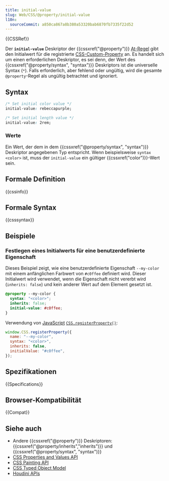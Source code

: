 ```yaml
---
title: initial-value
slug: Web/CSS/@property/initial-value
l10n:
  sourceCommit: a850ca867a8b380a53320bab6870fb7335f22d52
---
```


{{CSSRef}}

Der **`initial-value`** Deskriptor der {{cssxref("@property")}} [At-Regel](/de/docs/Web/CSS/CSS_syntax/At-rule) gibt den Initialwert für die registrierte [CSS-Custom-Property](/de/docs/Web/CSS/--*) an.
Es handelt sich um einen erforderlichen Deskriptor, es sei denn, der Wert des {{cssxref("@property/syntax", "syntax")}} Deskriptors ist die universelle Syntax (`*`).
Falls erforderlich, aber fehlend oder ungültig, wird die gesamte `@property`-Regel als ungültig betrachtet und ignoriert.

## Syntax

```css
/* Set initial color value */
initial-value: rebeccapurple;

/* Set initial length value */
initial-value: 2rem;
```

### Werte

Ein Wert, der dem in dem {{cssxref("@property/syntax", "syntax")}} Deskriptor angegebenen Typ entspricht.
Wenn beispielsweise `syntax` `<color>` ist, muss der `initial-value` ein gültiger {{cssxref("color")}}-Wert sein.

## Formale Definition

{{cssinfo}}

## Formale Syntax

{{csssyntax}}

## Beispiele

### Festlegen eines Initialwerts für eine benutzerdefinierte Eigenschaft

Dieses Beispiel zeigt, wie eine benutzerdefinierte Eigenschaft `--my-color` mit einem anfänglichen Farbwert von `#c0ffee` definiert wird. Dieser Initialwert wird verwendet, wenn die Eigenschaft nicht vererbt wird (`inherits: false`) und kein anderer Wert auf dem Element gesetzt ist.

```css
@property --my-color {
  syntax: "<color>";
  inherits: false;
  initial-value: #c0ffee;
}
```

Verwendung von [JavaScript](/de/docs/Web/JavaScript) [`CSS.registerProperty()`](/de/docs/Web/API/CSS/registerProperty_static):

```js
window.CSS.registerProperty({
  name: "--my-color",
  syntax: "<color>",
  inherits: false,
  initialValue: "#c0ffee",
});
```

## Spezifikationen

{{Specifications}}

## Browser-Kompatibilität

{{Compat}}

## Siehe auch

- Andere {{cssxref("@property")}} Deskriptoren: {{cssxref("@property/inherits","inherits")}} und {{cssxref("@property/syntax", "syntax")}}
- [CSS Properties and Values API](/de/docs/Web/API/CSS_Properties_and_Values_API)
- [CSS Painting API](/de/docs/Web/API/CSS_Painting_API)
- [CSS Typed Object Model](/de/docs/Web/API/CSS_Typed_OM_API)
- [Houdini APIs](/de/docs/Web/API/Houdini_APIs)
